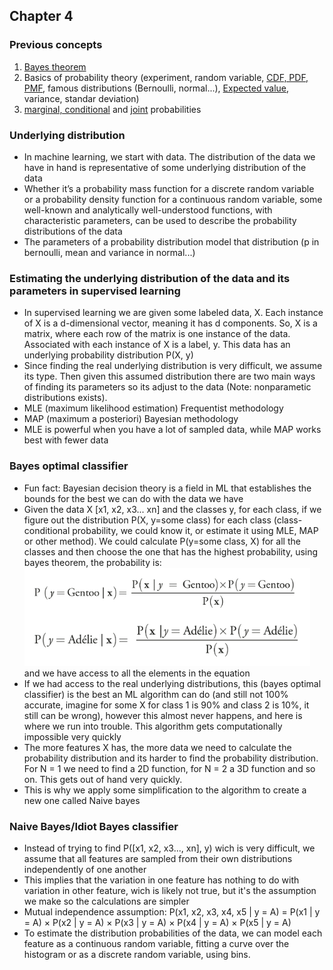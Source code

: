 ## Chapter 4

### Previous concepts

1. [Bayes theorem](https://www.youtube.com/watch?v=HZGCoVF3YvM&ab_channel=3Blue1Brown)
2. Basics of probability theory (experiment, random variable, [CDF, PDF, PMF](https://www.youtube.com/watch?v=YXLVjCKVP7U&t=17s&ab_channel=zedstatistics), famous distributions (Bernoulli, normal...), [Expected value](https://en.wikipedia.org/wiki/Expected_value), variance, standar deviation)
3. [marginal, conditional](https://www.youtube.com/watch?v=xu-HhF3SpbE&ab_channel=DataMListic) and [joint](https://www.youtube.com/watch?v=CQS4xxz-2s4&ab_channel=IntelligentSystemsLab) probabilities

### Underlying distribution

- In machine learning, we start with data. The distribution of the data we have in hand is representative of some underlying distribution of the data
- Whether it’s a probability mass function for a discrete random variable or a probability density function for a continuous random variable, some well-known and analytically well-understood functions, with characteristic parameters, can be used to describe the probability distributions of the data
- The parameters of a probability distribution model that distribution (p in bernoulli, mean and variance in normal...)

### Estimating the underlying distribution of the data and its parameters in supervised learning

- In supervised learning we are given some labeled data, X. Each instance of X is a d-dimensional vector, meaning it has d components. So, X is a matrix, where each row of the matrix is one instance of the data. Associated with each instance of X is a label, y. This data has an underlying probability distribution P(X, y)
- Since finding the real underlying distribution is very difficult, we assume its type. Then given this assumed distribution there are two main ways of finding its parameters so its adjust to the data (Note: nonparametic distributions exists).
- MLE (maximum likelihood estimation) Frequentist methodology
- MAP (maximum a posteriori) Bayesian methodology
- MLE is powerful when you have a lot of sampled data, while MAP works best with fewer data

### Bayes optimal classifier

- Fun fact: Bayesian decision theory is a field in ML that establishes the bounds for the best we can do with the data we have
- Given the data X [x1, x2, x3... xn] and the classes y, for each class, if we figure out the distribution P(X, y=some class) for each class (class-conditional probability, we could know it, or estimate it using MLE, MAP or other method). We could calculate P(y=some class, X) for all the classes and then choose the one that has the highest probability, using bayes theorem, the probability is:\
![bayesian](imgs/bayesian_optimal_classifier.PNG)\
and we have access to all the elements in the equation
- If we had access to the real underlying distributions, this (bayes optimal classifier) is the best an ML algorithm can do (and still not 100% accurate, imagine for some X for class 1 is 90% and class 2 is 10%, it still can be wrong), however this almost never happens, and here is where we run into trouble. This algorithm gets computationally impossible very quickly
- The more features X has, the more data we need to calculate the probability distribution and its harder to find the probability distribution. For N = 1 we need to find a 2D function, for N = 2 a 3D function and so on. This gets out of hand very quickly.
- This is why we apply some simplification to the algorithm to create a new one called Naive bayes 

### Naive Bayes/Idiot Bayes classifier
- Instead of trying to find P([x1, x2, x3..., xn], y) wich is very difficult, we assume that all features are sampled from their own distributions independently of one another
- This implies that the variation in one feature has nothing to do with variation in other feature, wich is likely not true, but it's the assumption we make so the calculations are simpler
-  Mutual independence assumption: P(x1, x2, x3, x4, x5 | y = A) = P(x1 | y = A) × P(x2 | y = A) × P(x3 | y = A) × P(x4 | y = A) × P(x5 | y = A)
-  To estimate the distribution probabilities of the data, we can model each feature as a continuous random variable, fitting a curve over the histogram or as a discrete random variable, using bins.


